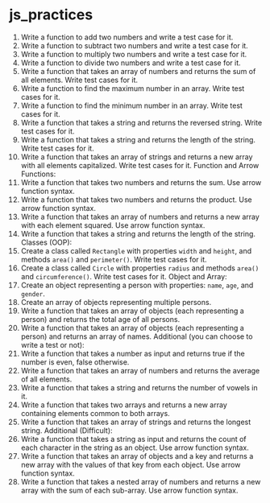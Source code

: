 # js_practices
1. Write a function to add two numbers and write a test case for it.
2. Write a function to subtract two numbers and write a test case for it.
3. Write a function to multiply two numbers and write a test case for it.
4. Write a function to divide two numbers and write a test case for it.
5. Write a function that takes an array of numbers and returns the sum of all elements. Write test cases for it.
6. Write a function to find the maximum number in an array. Write test cases for it.
7. Write a function to find the minimum number in an array. Write test cases for it.
8. Write a function that takes a string and returns the reversed string. Write test cases for it.
9. Write a function that takes a string and returns the length of the string. Write test cases for it.
10. Write a function that takes an array of strings and returns a new array with all elements capitalized. Write test cases for it.
Function and Arrow Functions:
11. Write a function that takes two numbers and returns the sum. Use arrow function syntax.
12. Write a function that takes two numbers and returns the product. Use arrow function syntax.
13. Write a function that takes an array of numbers and returns a new array with each element squared. Use arrow function syntax.
14. Write a function that takes a string and returns the length of the string.
Classes (OOP):
15. Create a class called `Rectangle` with properties `width` and `height`, and methods `area()` and `perimeter()`. Write test cases for it.
16. Create a class called `Circle` with properties `radius` and methods `area()` and `circumference()`. Write test cases for it.
Object and Array:
17. Create an object representing a person with properties: `name`, `age`, and `gender`.
18. Create an array of objects representing multiple persons.
19. Write a function that takes an array of objects (each representing a person) and returns the total age of all persons.
20. Write a function that takes an array of objects (each representing a person) and returns an array of names.
Additional (you can choose to write a test or not):
26. Write a function that takes a number as input and returns true if the number is even, false otherwise.
27. Write a function that takes an array of numbers and returns the average of all elements.
28. Write a function that takes a string and returns the number of vowels in it.
29. Write a function that takes two arrays and returns a new array containing elements common to both arrays.
30. Write a function that takes an array of strings and returns the longest string.
Additional (Difficult):
31. Write a function that takes a string as input and returns the count of each character in the string as an object. Use arrow function syntax.
32. Write a function that takes an array of objects and a key and returns a new array with the values of that key from each object. Use arrow function syntax.
33. Write a function that takes a nested array of numbers and returns a new array with the sum of each sub-array. Use arrow function syntax.